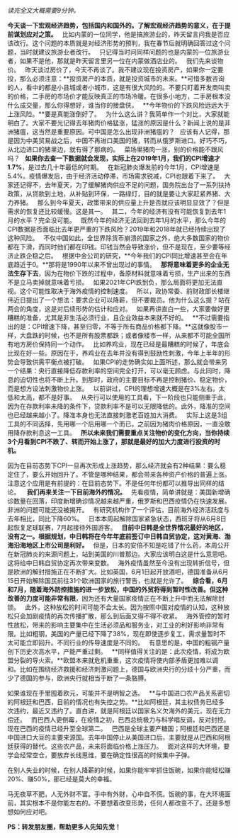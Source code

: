  
*读完全文大概需要9分钟。*  
  
  
**今天谈一下宏观经济趋势，包括国内和国外的。了解宏观经济趋势的意义，在于提前谋划应对之策。**
 
比如内蒙的一位同学，他是搞旅游业的，昨天留言问我是否应该改行。这个问题的本质就是对经济形势的预判，我在春节后就明确回答过这个问题，当时就建议旅游业者改行。
 
只记得当时问同样问题的也是内蒙的一位旅游业者，如果不是他，那就是昨天留言里另一位在内蒙做酒店业的。
 
我们先来谈物价。
 
昨天谈过房价了，今天不再谈了。我不建议现在投资房产，如果你一定要投，那么必须注意：**投资房产的本质，就是投资城市的未来。**可惜多数咨询的人，看中的都是小县城或者小城市，这是有很大风险的。不要只盯着开发商叫卖的价格，二手房的市场价才能反映真正的市场冷暖。在很多小地方，二手房根本没什么成交量，那么你得想好，谁当你的接盘侠。
 
**今年物价的下跌风险远远大于上涨风险。**要是真能涨倒好了。
 
为什么这么讲？我简单作一个对比，大家就能明白了。大家不要光记得去年猪肉价格猛涨，猛涨的原因是什么？新闻上说的是非洲猪瘟，这当然是重要原因。可中国是怎么出现非洲猪瘟的？
 
应该有人记得，那是因为中美贸易战之后，中国不再进口美国的猪，转而从俄罗斯进口。好巧不巧，从北边进口的猪里边，就有得了那病的。
 
菜场里猪肉一涨，别的价格能不跟风吗？
 
**如果你去查一下数据就会发现，实际上在2019年1月，我们的CPI增速才1.7%**，是过去几十年最低的时期。
 
在新冠肺炎爆发前的今年1月，CPI增速是5.4%。疫情爆发后，由于经济活动停滞，市场需求锐减，CPI也跟着下来了。
 
大家还记得不，去年夏天，为了缓解猪肉供应不足的问题，国务院出台了一系列扶持政策，从贷款到土地，从补贴到环保，一路绿灯，目的就是要让大家赶紧养猪、大力养猪。
 
那么到今年夏天，政策带来的供应量上升是否就应该明显显效了？但是需求的恢复还比较缓慢。这是其一。
 
其二，今年的经济有没有可能恢复到去年1月的水平？完全没可能。
 
既然今年的经济无法回到去年1月的水平，那么今年的CPI数据是否面临比去年更严重的下跌风险？2019年和2018年就已经持续出现了这种风险。
 
不仅中国如此，全世界除货币崩溃的国家之外，绝大多数国家的物价都在下滑，而同时他们都在印钱。印钱当然会导致涨价，但不是现在，至少要等经济止跌企稳之后。
 
根据中金公司的研究，**今年我们的CPI同比增速甚至会在年底趋近于0。**那将是1990年以来不曾出现过的事情。
 
**那将意味着更多的企业无法生存下去**，因为在物价下跌的过程中，备原材料就意味着亏损，生产出来的东西不是立马卖掉就意味着亏损。
 
如果2021年CPI跌到负，那么局面将更加无法直视。这个可能性取决于海外疫情的控制速度。
 
所以，政协常委、前财政部长楼继伟近日提出了一个想法：要求企业可以降薪，但不要裁员。他为什么这么提？站在两会的角度，这是对后续形势的估计和应对。
 
如果再讲直白一些，大家要做好更糟糕的准备，尤其是非生活必须行业，且企业效益本来就不好的。
 
**不过需要指出的是：CPI增速下降，甚至归零，不等于所有商品价格都下降。**这就像股市一样，大盘跌的时候，也不是所有股票都跌；或者像楼市一样，从来都不可能全国所有地方房价保持同一个动作。
 
比如养鸡业，现在已经是最糟糕的时候了，年底会比现在好一些。原因在于，养鸡业在去年并没有得到鼓励性刺激，今年上半年的形势会导致供需平衡点被打破。
 
如果CPI的走势确实如上面所述，那么就会带来另一个结果：央行直接降低存款利率的空间完全打开，可以毫无顾虑。与此同时，降息的迫切性也将不断上升。到那时，政府的主要目标不再是控制猪价、稳定物价，而是想方设法刺激物价上涨。
 
以前讲过，CPI的理想增速大概是在3%左右。太低和太高，都不是好事。
 
从央行可以使用的工具看，下一阶段也只能侧重于此，因为在存款利率未降的条件下，贷款利率不是可以无限降低的。此外，降准的空间也已经越来越小了。降准本身也无法直接刺激老百姓加大消费。
 
实际上这是3组工具的不同选择，先用哪一个后用哪一个而已。之前因为猪肉价格原因，一直没敢用降存款利息这一工具。
 
**所以未来我们需要重点关注物价的变化方向，当你持续3个月看到CPI不跌了、转而开始上涨了，那就是最好的加大力度进行投资的时机。**
  
因为在目前态势下CPI一旦再次形成上涨趋势，那么经济就会有2种结果：要么稳定住了，要么开始回升了。不管是哪种结果，都会带来各种资产价格的普遍上涨。注意这个应用是有前提的：在目前态势下。不是任何年份都可以推导出同样的结论。 
 
**我们再来关注一下目前海外的情况。**
 
先看疫情，简单讲就是：美国新增确诊数量在回落，印度新增确诊情况越来越严重，俄罗斯和巴西疫情仍在快速发展。非洲的问题可能还没被揭开。
 
有研究机构作了一个评估，目前海外经济活跃度与去年相比，同比下降60%。
 
日本本周起解除国家紧急状态，西班牙将从6月8日起恢复足球联赛，7月起接待外国游客。
 
**目前中日韩是全世界情况最好的地区，没有之一。根据规划，中日韩将在今年年底前签订中日韩自贸协定，这对黄海、渤海沿海地区上市公司是利好。**
 
但是，日本的安倍不知是吃错了什么药，本周公开在新冠肺炎的来源问题上，站到美国的川普那边。大家应该明白这是什么意思吧。这将给中日韩自贸协定再次带来变数。
 
海外疫情虽然至今没有出现转折信号，但是欧洲的解封措施正在不断扩大。比如英国，6月1日起开放酒吧，德国准备从6月15日开始解除国民前往31个欧洲国家的旅行警告，也就是允许了。
 
**综合看，6月和7月，随着海外防控措施的进一步放松，中国的外贸将得到暂时性改善。但这种改善的力度可能非常有限**，因为还有大量国家疫情正在不断上升中而无法解除封锁。
 
此外，这种放松的时间可能不会太长。因为按照中国对疫情的认知，这种放松只会加剧疫情的再次传播扩散，那么到后面又得不得不收紧。
 
海外管控的暂时性放松，带来的影响主要集中在生活必须品和服务业，对工业的利好影响非常有限。比如粗钢，美国的产量已经下降了38%，现在即使逐步复工，需求量暂时不太可能立即回升。不同行业的传导速度是不同的。
 
有意思的是，中国的粗钢产量创下历史次高水平，产能严重过剩。
 
**同样值得关注的是：此次疫情，将成为欧盟分裂的导火索。**欧盟本来就危机重重，这次疫情将使内部矛盾更加难以调和。比如在围绕经济救援和经济刺激问题上，德国与欧洲央行的分歧十分严重，而少了德国的参与，欧洲央行就相当于断了一条胳膊。
  
如果谁现在手里囤着欧元，可能并不是明智之选。
 
**与中国进口农产品关系密切的阿根廷和巴西，目前的情况也有失控之势。**比如阿根廷，其主权债务已经多次违约，最近又违约了。直白讲，就是阿根廷以国家名义欠海外的美元，现在无力偿还。
 
而巴西人更倒霉，在疫情之初，巴西总统极力与科学唱反调，反对封控。现在巴西的疫情已经升至全球第二。
 
巴西是全球主要产糖国；阿根廷和巴西还是中国进口大豆的主要来源国。去年中国停止从美国进口后，主要就是从巴西和阿根廷获得的替代。这些农产品，未来将面临价格上涨压力。
 
面对这样的大环境，要学会经常空仓，要放弃长线思维，要在确定性很高的时候集中子弹。
  
在别人失业的时候，在别人降薪的时候，如果你能牢牢抓住饭碗，如果你能轻松赚20%、赚50%，那已经是莫大的幸福。
  
马无夜草不肥，人无外财不富。手中有外财，心中自不慌。饭碗的事，在大环境面前，其实根本不是你能左右的。不要想着改变形势，任何人都改变不了。还是多想想如何应对吧。
  
**PS：转发朋友圈，帮助更多人先知先觉！**